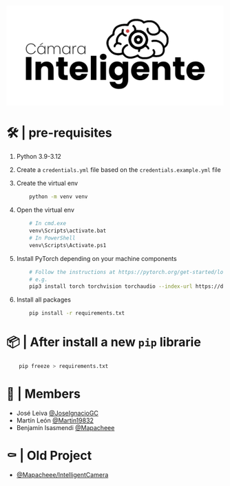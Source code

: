 
<p align="center">
    <img src="./resources/images/logo.png" alt="Logo">
</p>

# 🛠️ | pre-requisites

1. Python 3.9-3.12

1. Create a `credentials.yml` file based on the `credentials.example.yml` file

1. Create the virtual env 
    ```bash
        python -m venv venv
    ```

1. Open the virtual env
    ```bash
        # In cmd.exe
        venv\Scripts\activate.bat
        # In PowerShell
        venv\Scripts\Activate.ps1
    ```

1. Install PyTorch depending on your machine components
    ```bash
        # Follow the instructions at https://pytorch.org/get-started/locally/
        # e.g.
        pip3 install torch torchvision torchaudio --index-url https://download.pytorch.org/whl/cu118
    ```

1. Install all packages
    ```bash
        pip install -r requirements.txt
    ```

# 📦 | After install a new `pip` librarie

```bash
    pip freeze > requirements.txt
```

# 👥 | Members

- José Leiva [@JoseIgnacioGC](https://github.com/JoseIgnacioGC)<br>
- Martín León [@Martin19832](https://github.com/Martin19832)<br>
- Benjamín Isasmendi [@Mapacheee](https://github.com/Mapacheee)

# ⚰️ | Old Project

- [@Mapacheee/IntelligentCamera](https://github.com/Mapacheee/IntelligentCamera)

